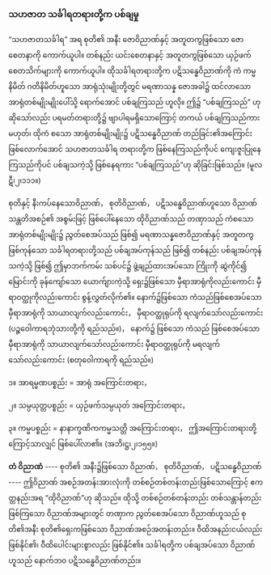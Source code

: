 ### သဟဇာတ သင်္ခါရတရားတို့က ပစ်ချမှု

“သဟဇာတသင်္ခါရ” အရ စုတိ၏ အနီး ဇောဝိညာဏ်နှင့် အတူတကွဖြစ်သော ဇောစေတနာကို
ကောက်ယူပါ။ တစ်နည်း ယင်းစေတနာနှင့် အတူတကွဖြစ်သော ယှဉ်ဖက် စေတသိက်များကို ကောက်ယူပါ။
ထိုသင်္ခါရတရားတို့က ပဋိသန္ဓေဝိညာဏ်ကို ကံ ကမ္မနိမိတ် ဂတိနိမိတ်ဟူသော အာရုံသုံးမျိုးတို့တွင် မရဏာသန္န
ဇောအခါ၌ ထင်လာသော အာရုံတစ်မျိုးမျိုးပေါ်သို့ ရောက်အောင် ပစ်ချကြသည် ဟူလို။ ဤ၌ “ပစ်ချကြသည်”
ဟု ဆိုသော်လည်း ပရမတ်တရားတို့၌ ဗျာပါရမရှိသောကြောင့် တကယ် ပစ်ချကြသည်ကား မဟုတ်၊ ထိုကံ
စသော အာရုံတစ်မျိုးမျိုး၌ ပဋိသန္ဓေဝိညာဏ် တည်ခြင်း၏အကြောင်း ဖြစ်လောက်အောင် သဟဇာတသင်္ခါရ
တရားတို့က ဖြစ်နေကြသည်ကိုပင် ကျေးဇူးပြုနေကြသည်ကိုပင် ပစ်ချသကဲ့သို့ ဖြစ်နေရကား “ပစ်ချကြသည်”ဟု
ဆိုခြင်းဖြစ်သည်။ (မူလဋီ၊၂၊၁၁၁။)

စုတိနှင့် နီးကပ်နေသောဝိညာဏ်， စုတိဝိညာဏ်， ပဋိသန္ဓေဝိညာဏ်ဟူသော ဝိညာဏ်သန္တတိအစဉ်၏
အစွမ်းဖြင့် ဖြစ်ပေါ်နေသော ထိုဝိညာဏ်သည် တဏှာသည် ကံစသော အာရုံတစ်မျိုးမျိုး၌ ညွတ်စေအပ်သည်
ဖြစ်၍ မရဏာသန္နဇောဝိညာဏ်နှင့် အတူတကွ ဖြစ်ကုန်သော သင်္ခါရတရားတို့သည် ပစ်ချအပ်ကုန်သည် ဖြစ်၍
တစ်နည်း ပစ်ချအပ်ကုန်သကဲ့သို့ ဖြစ်၍ ဤမှာဘက်ကမ်း သစ်ပင်၌ ဖွဲ့ချည်ထားအပ်သော ကြိုးကို ဆွဲကိုင်၍
မြောင်းကို ခုန်ကျော်သော ယောက်ျားကဲ့သို့ ရှေး၌ဖြစ်သော မှီရာအာရုံကိုလည်းကောင်း မှီရာဝတ္ထုကိုလည်းကောင်း
စွန့်လွှတ်လိုက်၏။ နောက်၌ဖြစ်သော ကံသည်ဖြစ်စေအပ်သော မှီရာအာရုံကို သာယာလျက်လည်းကောင်း，
မှီရာဝတ္ထုရုပ်ကို ရလျက်သော်လည်းကောင်း (ပဉ္စဝေါကာရဘုံသားတို့ကို ရည်သည်။)， နောက်၌ ဖြစ်သော ကံသည်
ဖြစ်စေအပ်သော မှီရာအာရုံကို သာယာလျက်သော်လည်းကောင်း မှီရာဝတ္ထုရုပ်ကို မရလျက်သော်လည်းကောင်း
(စတုဝေါကာရကို ရည်သည်။)

၁။ အာရမ္မဏပစ္စည်း = အာရုံ အကြောင်းတရား，

၂။ သမ္ပယုတ္တပစ္စည်း = ယှဉ်ဖက်သမ္ပယုတ် အကြောင်းတရား，

၃။ ကမ္မပစ္စည်း = နာနာက္ခဏိကကမ္မသတ္တိ အကြောင်းတရား， ဤအကြောင်းတရားတို့ကြောင့်သာလျှင်
ဖြစ်ပေါ်လာ၏။ (အဘိ၊ဋ္ဌ၊၂၊၁၅၅။)

**တံ ဝိညာဏံ** ---- စုတိ၏ အနီး၌ဖြစ်သော ဝိညာဏ်， စုတိဝိညာဏ်， ပဋိသန္ဓေဝိညာဏ် ---- ဤဝိညာဏ်
အစဉ်အတန်းအားလုံးကို တစ်စဉ်တစ်တန်းတည်းဖြစ်သောကြောင့် ဧကတ္တနည်းအရ “ထိုဝိညာဏ်”ဟု ဆိုသည်။
ထိုသို့ တစ်စဉ်တစ်တန်းတည်း တစ်သန္တာန်တည်း ဖြစ်ကြသော ဝိညာဏ်အများတွင် တဏှာက ညွတ်စေအပ်သော
ဝိညာဏ်ဟူသည် စုတိ၏အနီး စုတိ၏ရှေးကဖြစ်သော ဝိညာဏ်အစဉ်အတန်းတည်း။ ဝီထိအနည်းငယ်လည်း
ဖြစ်နိုင်၏၊ ဝီထိပေါင်းများစွာလည်း ဖြစ်နိုင်၏။ သင်္ခါရတို့က ပစ်ချအပ်သော ဝိညာဏ်ဟူသည် နောက်ဘ၀
ပဋိသန္ဓေဝိညာဏ်တည်း။